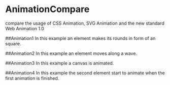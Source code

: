 AnimationCompare
================

compare the usage of CSS Animation, SVG Animation and the new standard Web Animation 1.0

##Animation1
In this example an element makes its rounds in form of an square.

##Animation2
In this example an element moves along a wave.

##Animation3
In this example a canvas is animated.

##Animation4
In this example the second element start to animate when the first animation is finished.
